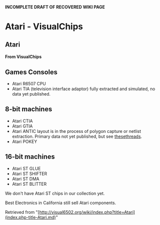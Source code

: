 **INCOMPLETE DRAFT OF RECOVERED WIKI PAGE**

# Atari - VisualChips

## Atari

#### From VisualChips

## Games Consoles

- Atari R6507 CPU
- Atari TIA (television interface adaptor) fully extracted and simulated, no data yet published.

## 8-bit machines

- Atari CTIA
- Atari GTIA
- Atari ANTIC layout is in the process of polygon capture or netlist extraction. Primary data not yet published, but see [these](http://www.atariage.com/forums/topic/172580-antic-decap-and-reverse-engineering/)[threads](http://www.atariage.com/forums/topic/136706-internal-antic-and-gtia-schematics/).
- Atari POKEY

## 16-bit machines

- Atari ST GLUE
- Atari ST SHIFTER
- Atari ST DMA
- Atari ST BLITTER

We don't have Atari ST chips in our collection yet.

Best Electronics in California still sell Atari components.

Retrieved from "[http://visual6502.org/wiki/index.php?title=Atari](index.php-title-Atari.md)"

